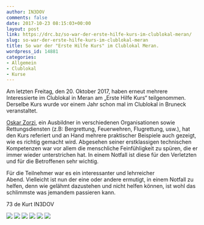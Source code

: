 ```yaml
---
author: IN3DOV
comments: false
date: 2017-10-23 08:15:03+00:00
layout: post
link: https://drc.bz/so-war-der-erste-hilfe-kurs-im-clublokal-meran/
slug: so-war-der-erste-hilfe-kurs-im-clublokal-meran
title: So war der "Erste Hilfe Kurs" im Clublokal Meran.
wordpress_id: 14881
categories:
- Allgemein
- Clublokal
- Kurse
---
```


Am letzten Freitag, den 20. Oktober 2017, haben erneut mehrere Interessierte im Clublokal in Meran am „Erste Hilfe Kurs“ teilgenommen. Derselbe Kurs wurde vor einem Jahr schon mal im Clublokal in Bruneck veranstaltet.

[Oskar Zorzi](http://landesdomaene.provinz.bz.it/downloads/Zorzi_Oskar.pdf), ein Ausbildner in verschiedenen Organisationen sowie Rettungsdiensten (z.B: Bergrettung, Feuerwehren, Flugrettung, usw.), hat den Kurs referiert und an Hand mehrere praktischer Beispiele auch gezeigt, wie es richtig gemacht wird. Abgesehen seiner erstklassigen technischen Kompetenzen war vor allem die menschliche Feinfühligkeit zu spüren, die er immer wieder unterstrichen hat. In einem Notfall ist diese für den Verletzten und für die Betroffenen sehr wichtig.

Für die Teilnehmer war es ein interessanter und lehrreicher Abend. Vielleicht ist nun der eine oder andere ermutigt, in einem Notfall zu helfen, denn wie gelähmt dazustehen und nicht helfen können, ist wohl das schlimmste was jemandem passieren kann.

73 de Kurt IN3DOV



[![](https://drc.bz/wp-content/uploads/2017/10/image1.jpeg)](https://drc.bz/wp-content/uploads/2017/10/image1.jpeg) [![](https://drc.bz/wp-content/uploads/2017/10/image2.jpeg)](https://drc.bz/wp-content/uploads/2017/10/image2.jpeg) [![](https://drc.bz/wp-content/uploads/2017/10/image3.jpeg)](https://drc.bz/wp-content/uploads/2017/10/image3.jpeg) [![](https://drc.bz/wp-content/uploads/2017/10/image4.jpeg)](https://drc.bz/wp-content/uploads/2017/10/image4.jpeg) [![](https://drc.bz/wp-content/uploads/2017/10/image5.jpeg)](https://drc.bz/wp-content/uploads/2017/10/image5.jpeg) [![](https://drc.bz/wp-content/uploads/2017/10/image6-1.jpeg)](https://drc.bz/wp-content/uploads/2017/10/image6-1.jpeg)


